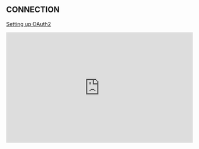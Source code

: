 ## CONNECTION

[Setting up OAuth2](https://docs.github.com/en/apps/oauth-apps/building-oauth-apps/creating-an-oauth-app)

<div style="position:relative;height:0;width:100%;overflow:hidden;z-index:99999;box-sizing:border-box;padding-bottom:calc(53.02672956% + 32px)"><iframe src="https://www.guidejar.com/embed/056201df-2b7a-45c7-9691-3aad03b82487?type=1&controls=on" width="100%" height="100%" style="height:100%;position:absolute;inset:0" allowfullscreen frameborder="0"></iframe></div>

